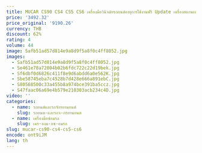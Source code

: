 ```yaml
---
title: MUCAR CS90 CS4 CS5 CS6 เครื่องมือวินิจฉัยรถยนต์อายุการใช้งานฟรี Update เครื่องสแกนเนอร์วินิจฉัยอัตโนมัติ Auto Vin อ่านรถข้อผิดพลาดรหัส Reader
price: '3492.32'
price_original: '9190.26'
currency: THB
discount: 62%
rating: 4
volume: 44
image: Safb51ad57d814e9a8d9f5a8f0c4ff8052.jpg
images:
  - Safb51ad57d814e9a8d9f5a8f0c4ff8052.jpg
  - Se461e78a72804b02b6fdc722c22d19bek.jpg
  - Sf6dbf0d6826c411f8e9d6abdd6a0e562K.jpg
  - Sbe58745eba7c4528b7d428e666a891ebC.jpg
  - S80568500c33a455b8a974bce391ba5ccz.jpg
  - S47faac06a69e4b579e210303acb234c4D.jpg
video: ''
categories:
  - name: รถยนต์และรถจักรยานยนต์
    slug: รถยนต-และรถจ-กรยานยนต
  - name: เครื่องมือซ่อมรถ
    slug: เคร-องม-อซ-อมรถ
slug: mucar-cs90-cs4-cs5-cs6
encode: ont9iJM
lang: th
---
```

  